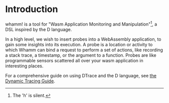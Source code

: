 # Introduction

whamm! is a tool for "Wasm Application Monitoring and Manipulation"[^note], a DSL inspired by the D language.


In a high level, we wish to insert probes into a WebAssembly application, to gain some insights into its execution. A probe is a location or activity to which Whamm can bind a request to perform a set of actions, like recording a stack trace, a timestamp, or the argument to a function. Probes are like programmable sensors scattered all over your wasm application in interesting places.

For a comprehensive guide on using DTrace and the D language, see [the Dynamic Tracing Guide](https://illumos.org/books/dtrace/bookinfo.html).


[^note]: The 'h' is silent.
 